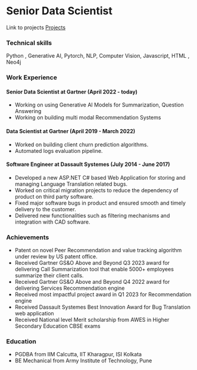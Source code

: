 # Senior Data Scientist

Link to projects <a href="projects.md">Projects</a>

### Technical skills ###
Python , Generative AI, Pytorch, NLP, Computer Vision, Javascript, HTML , Neo4j

### Work Experience ###
#### Senior Data Scientist at Gartner (April 2022 - today)
- Working on using Generative AI Models for Summarization, Question Answering 
- Working on building multi modal Recommendation Systems

#### Data Scientist at Gartner (April 2019 - March 2022)
- Worked on building client churn prediction algorithms.
- Automated logs evaluation pipeline.

#### Software Engineer at Dassault Systemes (July 2014 - June 2017)
- Developed a new ASP.NET C# based Web Application for storing and managing Language Translation related bugs.
- Worked on critical migration projects to reduce the dependency of product on third party software.
- Fixed major software bugs in product and ensured smooth and timely delivery to the customer.
- Delivered new functionalities such as filtering mechanisms and integration with CAD software.

### Achievements
- Patent on novel Peer Recommendation and value tracking algorithm under review by US patent office.
- Received Gartner GS&O Above and Beyond Q3 2023 award for delivering Call Summarization tool that enable 5000+ employees summarize their client calls.
- Received Gartner GS&O Above and Beyond Q4 2022 award for delivering Services Recommendation engine 
- Received most impactful project award in Q1 2023 for Recommendation engine
- Received Dassault Systemes Best Innovation Award for Bug Translation web application 
- Received National level Merit scholarship from AWES in Higher Secondary Education CBSE exams

### Education ###
- PGDBA from IIM Calcutta, IIT Kharagpur, ISI Kolkata  
- BE Mechanical from Army Institute of Technology, Pune



